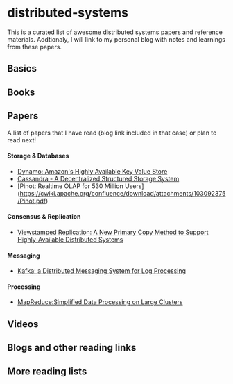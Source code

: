 # distributed-systems

This is a curated list of awesome distributed systems papers and reference materials. Addtionaly, I will link to my personal blog with notes and learnings from these papers.

## Basics

## Books

## Papers
A list of papers that I have read (blog link included in that case) or plan to read next!

#### Storage & Databases
* [Dynamo: Amazon's Highly Available Key Value Store](http://bnrg.eecs.berkeley.edu/~randy/Courses/CS294.F07/Dynamo.pdf)
* [Cassandra - A Decentralized Structured Storage System](http://citeseerx.ist.psu.edu/viewdoc/download?doi=10.1.1.161.6751&rep=rep1&type=pdf)
* [Pinot: Realtime OLAP for 530 Million Users] (https://cwiki.apache.org/confluence/download/attachments/103092375/Pinot.pdf)

#### Consensus & Replication
* [Viewstamped Replication: A New Primary Copy Method to Support Highly-Available Distributed Systems](http://www.pmg.csail.mit.edu/papers/vr.pdf)

#### Messaging
* [Kafka: a Distributed Messaging System for Log Processing](http://notes.stephenholiday.com/Kafka.pdf)

#### Processing
* [MapReduce:Simplified Data Processing on Large Clusters](https://research.google.com/archive/mapreduce-osdi04.pdf)


## Videos

## Blogs and other reading links

## More reading lists
